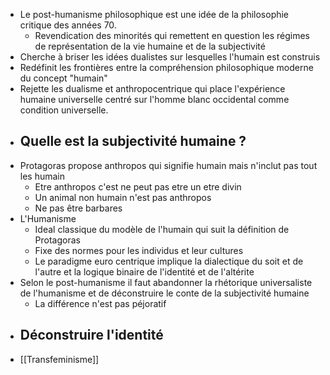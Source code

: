 - Le post-humanisme philosophique est une idée de la philosophie critique des années 70.
	- Revendication des minorités qui remettent en question les régimes de représentation de la vie humaine et de la subjectivité
- Cherche à briser les idées dualistes sur lesquelles l'humain est construis
- Redéfinit les frontières entre la compréhension philosophique moderne du concept "humain"
- Rejette les dualisme et anthropocentrique qui place l'expérience humaine universelle centré sur l'homme blanc occidental comme condition universelle.
- ## Quelle est la subjectivité humaine ?
- Protagoras propose anthropos qui signifie humain mais n'inclut pas tout les humain
	- Etre anthropos c'est ne peut pas etre un etre divin
	- Un animal non humain n'est pas anthropos
	- Ne pas être barbares
- L'Humanisme
	- Ideal classique du modèle de l'humain qui suit la définition de Protagoras
	- Fixe des normes pour les individus et leur cultures
	- Le paradigme euro centrique implique la dialectique du soit et de l'autre et la logique binaire de l'identité et de l'altérite
- Selon le post-humanisme il faut abandonner la rhétorique universaliste de l'humanisme et de déconstruire le conte de la subjectivité humaine
	- La différence n'est pas péjoratif
- ## Déconstruire l'identité
- [[Transfeminisme]]